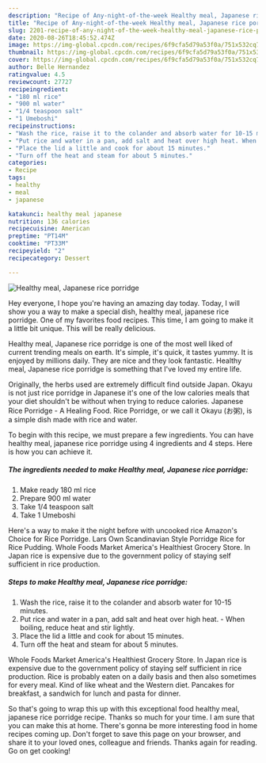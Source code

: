 ```yaml
---
description: "Recipe of Any-night-of-the-week Healthy meal, Japanese rice porridge"
title: "Recipe of Any-night-of-the-week Healthy meal, Japanese rice porridge"
slug: 2201-recipe-of-any-night-of-the-week-healthy-meal-japanese-rice-porridge
date: 2020-08-26T18:45:52.474Z
image: https://img-global.cpcdn.com/recipes/6f9cfa5d79a53f0a/751x532cq70/healthy-meal-japanese-rice-porridge-recipe-main-photo.jpg
thumbnail: https://img-global.cpcdn.com/recipes/6f9cfa5d79a53f0a/751x532cq70/healthy-meal-japanese-rice-porridge-recipe-main-photo.jpg
cover: https://img-global.cpcdn.com/recipes/6f9cfa5d79a53f0a/751x532cq70/healthy-meal-japanese-rice-porridge-recipe-main-photo.jpg
author: Belle Hernandez
ratingvalue: 4.5
reviewcount: 27727
recipeingredient:
- "180 ml rice"
- "900 ml water"
- "1/4 teaspoon salt"
- "1 Umeboshi"
recipeinstructions:
- "Wash the rice, raise it to the colander and absorb water for 10-15 minutes."
- "Put rice and water in a pan, add salt and heat over high heat. When boiling, reduce heat and stir lightly."
- "Place the lid a little and cook for about 15 minutes."
- "Turn off the heat and steam for about 5 minutes."
categories:
- Recipe
tags:
- healthy
- meal
- japanese

katakunci: healthy meal japanese 
nutrition: 136 calories
recipecuisine: American
preptime: "PT14M"
cooktime: "PT33M"
recipeyield: "2"
recipecategory: Dessert

---
```



![Healthy meal, Japanese rice porridge](https://img-global.cpcdn.com/recipes/6f9cfa5d79a53f0a/751x532cq70/healthy-meal-japanese-rice-porridge-recipe-main-photo.jpg)

Hey everyone, I hope you're having an amazing day today. Today, I will show you a way to make a special dish, healthy meal, japanese rice porridge. One of my favorites food recipes. This time, I am going to make it a little bit unique. This will be really delicious.

Healthy meal, Japanese rice porridge is one of the most well liked of current trending meals on earth. It's simple, it's quick, it tastes yummy. It is enjoyed by millions daily. They are nice and they look fantastic. Healthy meal, Japanese rice porridge is something that I've loved my entire life.

Originally, the herbs used are extremely difficult find outside Japan. Okayu is not just rice porridge in Japanese it&#39;s one of the low calories meals that your diet shouldn&#39;t be without when trying to reduce calories. Japanese Rice Porridge - A Healing Food. Rice Porridge, or we call it Okayu (お粥), is a simple dish made with rice and water.


To begin with this recipe, we must prepare a few ingredients. You can have healthy meal, japanese rice porridge using 4 ingredients and 4 steps. Here is how you can achieve it.

<!--inarticleads1-->

##### The ingredients needed to make Healthy meal, Japanese rice porridge:

1. Make ready 180 ml rice
1. Prepare 900 ml water
1. Take 1/4 teaspoon salt
1. Take 1 Umeboshi


Here&#39;s a way to make it the night before with uncooked rice Amazon&#39;s Choice for Rice Porridge. Lars Own Scandinavian Style Porridge Rice for Rice Pudding. Whole Foods Market America&#39;s Healthiest Grocery Store. In Japan rice is expensive due to the government policy of staying self sufficient in rice production. 

<!--inarticleads2-->

##### Steps to make Healthy meal, Japanese rice porridge:

1. Wash the rice, raise it to the colander and absorb water for 10-15 minutes.
1. Put rice and water in a pan, add salt and heat over high heat. - When boiling, reduce heat and stir lightly.
1. Place the lid a little and cook for about 15 minutes.
1. Turn off the heat and steam for about 5 minutes.


Whole Foods Market America&#39;s Healthiest Grocery Store. In Japan rice is expensive due to the government policy of staying self sufficient in rice production. Rice is probably eaten on a daily basis and then also sometimes for every meal. Kind of like wheat and the Western diet. Pancakes for breakfast, a sandwich for lunch and pasta for dinner. 

So that's going to wrap this up with this exceptional food healthy meal, japanese rice porridge recipe. Thanks so much for your time. I am sure that you can make this at home. There's gonna be more interesting food in home recipes coming up. Don't forget to save this page on your browser, and share it to your loved ones, colleague and friends. Thanks again for reading. Go on get cooking!
